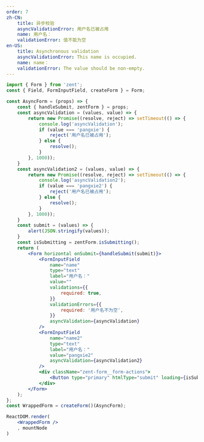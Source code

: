 ```yaml
---
order: 7
zh-CN:
	title: 异步校验
	asyncValidationError: 用户名已被占用
	name: 用户名：
	validationError: 值不能为空
en-US:
	title: Asynchronous validation
	asyncValidationError: This name is occupied.
	name: name：
	validationError: The value should be non-empty.
---
```


<!-- ```jsx
import { Form } from 'zent';
const { Field, FormInputField, createForm } = Form;

class AsyncForm extends React.Component {
	asyncValidation = (values, value) => {
		return new Promise((resolve, reject) => setTimeout(() => {
			if (value === 'pangxie') {
				reject('{i18n.asyncValidationError}');
			} else {
				resolve();
			}
		}, 1000));
	};

	render() {
		return (
			<Form horizontal>
				<FormInputField
					name="name"
					type="text"
					label="{i18n.name}"
					value=""
					validations={{ required: true }}
					validationErrors={{ required: '{i18n.validationError}' }}
					asyncValidation={this.asyncValidation}
				/>
			</Form>
		);
	}
}

const WrappedForm = createForm()(AsyncForm);

ReactDOM.render(
	<WrappedForm />
	, mountNode
)
``` -->

```jsx
import { Form } from 'zent';
const { Field, FormInputField, createForm } = Form;

const AsyncForm = (props) => {
	const { handleSubmit, zentForm } = props;
	const asyncValidation = (values, value) => {
		return new Promise((resolve, reject) => setTimeout(() => {
			console.log('asyncValidation');
			if (value === 'pangxie') {
				reject('用户名已被占用');
			} else {
				resolve();
			}
		}, 1000));
	}
	const asyncValidation2 = (values, value) => {
		return new Promise((resolve, reject) => setTimeout(() => {
			console.log('asyncValidation2');
			if (value === 'pangxie2') {
				reject('用户名已被占用');
			} else {
				resolve();
			}
		}, 1000));
	}
	const submit = (values) => {
		alert(JSON.stringify(values));
	}
	const isSubmitting = zentForm.isSubmitting();
	return (
		<Form horizontal onSubmit={handleSubmit(submit)}>
			<FormInputField
				name="name"
				type="text"
				label="用户名："
				value=""
				validations={{
					required: true,
				}}
				validationErrors={{
					required: '用户名不为空',
				}}
				asyncValidation={asyncValidation}
			/>
			<FormInputField
				name="name2"
				type="text"
				label="用户名："
				value="pangxie2"
				asyncValidation={asyncValidation2}
			/>
			<div className="zent-form__form-actions">
				<Button type="primary" htmlType="submit" loading={isSubmitting}>获取表单值</Button>
			</div>
		</Form>
	);
};
const WrappedForm = createForm()(AsyncForm);

ReactDOM.render(
	<WrappedForm />
	, mountNode
)
```

